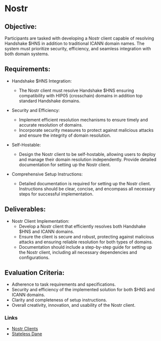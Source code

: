 # Nostr

## Objective:

Participants are tasked with developing a Nostr client capable of resolving Handshake $HNS in addition to traditional ICANN domain names. The system must prioritize security, efficiency, and seamless integration with both domain systems.

## Requirements:

- Handshake $HNS Integration:
  - The Nostr client must resolve Handshake $HNS ensuring compatibility with HIP05 (crosschain) domains in addition top standard Handshake domains.

- Security and Efficiency:
  - Implement efficient resolution mechanisms to ensure timely and accurate resolution of domains.
  - Incorporate security measures to protect against malicious attacks and ensure the integrity of domain resolution.

- Self-Hostable:
  - Design the Nostr client to be self-hostable, allowing users to deploy and manage their domain resolution independently. Provide detailed documentation for setting up the Nostr client.

- Comprehensive Setup Instructions:
  - Detailed documentation is required for setting up the Nostr client. Instructions should be clear, concise, and encompass all necessary steps for successful implementation.

## Deliverables:

- Nostr Client Implementation:
  - Develop a Nostr client that efficiently resolves both Handshake $HNS and ICANN domains.
  - Ensure the client is secure and robust, protecting against malicious attacks and ensuring reliable resolution for both types of domains.
  - Documentation should include a step-by-step guide for setting up the Nostr client, including all necessary dependencies and configurations.

## Evaluation Criteria:

- Adherence to task requirements and specifications.
- Security and efficiency of the implemented solution for both $HNS and ICANN domains.
- Clarity and completeness of setup instructions.
- Overall creativity, innovation, and usability of the Nostr client.

### Links

- [Nostr Clients](https://nostr.com/clients)
- [Stateless Dane](https://github.com/randomlogin/sane)